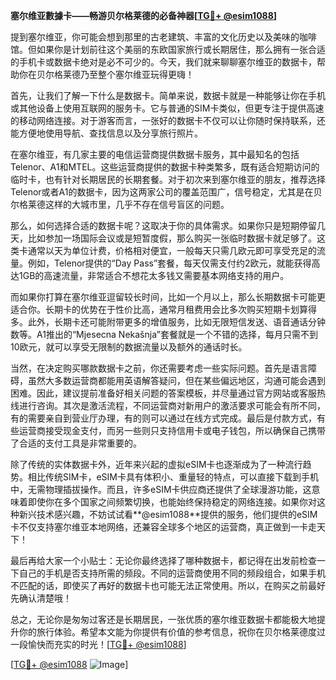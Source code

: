 **塞尔维亚數據卡——畅游贝尔格莱德的必备神器[[TG💪+ @esim1088](https://t.me/s/esim1088)]**

提到塞尔维亚，你可能会想到那里的古老建筑、丰富的文化历史以及美味的咖啡馆。但如果你是计划前往这个美丽的东欧国家旅行或长期居住，那么拥有一张合适的手机卡或数据卡绝对是必不可少的。今天，我们就来聊聊塞尔维亚的数据卡，帮助你在贝尔格莱德乃至整个塞尔维亚玩得更嗨！

首先，让我们了解一下什么是数据卡。简单来说，数据卡就是一种能够让你在手机或其他设备上使用互联网的服务卡。它与普通的SIM卡类似，但更专注于提供高速的移动网络连接。对于游客而言，一张好的数据卡不仅可以让你随时保持联系，还能方便地使用导航、查找信息以及分享旅行照片。

在塞尔维亚，有几家主要的电信运营商提供数据卡服务，其中最知名的包括Telenor、A1和MTEL。这些运营商提供的数据卡种类繁多，既有适合短期访问的临时卡，也有针对长期居民的长期套餐。对于初次来到塞尔维亚的朋友，推荐选择Telenor或者A1的数据卡，因为这两家公司的覆盖范围广，信号稳定，尤其是在贝尔格莱德这样的大城市里，几乎不存在信号盲区的问题。

那么，如何选择合适的数据卡呢？这取决于你的具体需求。如果你只是短期停留几天，比如参加一场国际会议或是短暂度假，那么购买一张临时数据卡就足够了。这类卡通常以天为单位计费，价格相对便宜，一般每天只需几欧元即可享受充足的流量。例如，Telenor提供的“Day Pass”套餐，每天仅需支付约2欧元，就能获得高达1GB的高速流量，非常适合不想花太多钱又需要基本网络支持的用户。

而如果你打算在塞尔维亚逗留较长时间，比如一个月以上，那么长期数据卡可能更适合你。长期卡的优势在于性价比高，通常月租费用会比多次购买短期卡划算得多。此外，长期卡还可能附带更多的增值服务，比如无限短信发送、语音通话分钟数等。A1推出的“Mjesecna Nekašnja”套餐就是一个不错的选择，每月只需不到10欧元，就可以享受无限制的数据流量以及额外的通话时长。

当然，在决定购买哪款数据卡之前，你还需要考虑一些实际问题。首先是语言障碍，虽然大多数运营商都能用英语解答疑问，但在某些偏远地区，沟通可能会遇到困难。因此，建议提前准备好相关问题的答案模板，并尽量通过官方网站或客服热线进行咨询。其次是激活流程，不同运营商对新用户的激活要求可能会有所不同，有的需要亲自到营业厅办理，有的则可以通过在线方式完成。最后是付款方式，有些运营商接受现金支付，而另一些则只支持信用卡或电子钱包，所以确保自己携带了合适的支付工具是非常重要的。

除了传统的实体数据卡外，近年来兴起的虚拟eSIM卡也逐渐成为了一种流行趋势。相比传统SIM卡，eSIM卡具有体积小、重量轻的特点，可以直接下载到手机中，无需物理插拔操作。而且，许多eSIM卡供应商还提供了全球漫游功能，这意味着即使你在多个国家之间频繁切换，也能始终保持稳定的网络连接。如果你对这种新兴技术感兴趣，不妨试试看**@esim1088**提供的服务，他们提供的eSIM卡不仅支持塞尔维亚本地网络，还兼容全球多个地区的运营商，真正做到一卡走天下！

最后再给大家一个小贴士：无论你最终选择了哪种数据卡，都记得在出发前检查一下自己的手机是否支持所需的频段。不同的运营商使用不同的频段组合，如果手机不匹配的话，即使买了再好的数据卡也可能无法正常使用。所以，在购买之前最好先确认清楚哦！

总之，无论你是匆匆过客还是长期居民，一张优质的塞尔维亚数据卡都能极大地提升你的旅行体验。希望本文能为你提供有价值的参考信息，祝你在贝尔格莱德度过一段愉快而充实的时光！[[TG💪+ @esim1088](https://t.me/s/esim1088)] 

[[TG💪+ @esim1088](https://t.me/s/esim1088) ![Image](https://i.postimg.cc/4NQfJmqS/Snipaste-2025-05-13-00-14-12.png)]